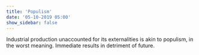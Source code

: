 ```yaml
---
title: 'Populism'
date: '05-10-2019 05:00'
show_sidebar: false
---
```


Industrial production unaccounted for its externalities is akin to populism, in the worst meaning. Immediate results in detriment of future.